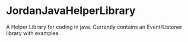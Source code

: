 # JordanJavaHelperLibrary
A Helper Library for coding in java. 
Currently contains an Event/Listener library with examples.

